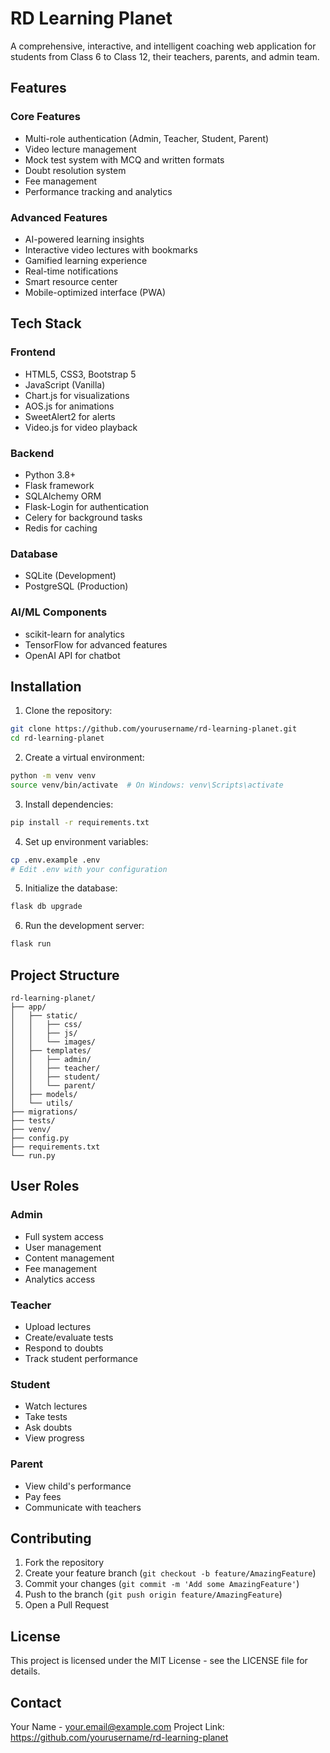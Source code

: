 # RD Learning Planet

A comprehensive, interactive, and intelligent coaching web application for students from Class 6 to Class 12, their teachers, parents, and admin team.

## Features

### Core Features
- Multi-role authentication (Admin, Teacher, Student, Parent)
- Video lecture management
- Mock test system with MCQ and written formats
- Doubt resolution system
- Fee management
- Performance tracking and analytics

### Advanced Features
- AI-powered learning insights
- Interactive video lectures with bookmarks
- Gamified learning experience
- Real-time notifications
- Smart resource center
- Mobile-optimized interface (PWA)

## Tech Stack

### Frontend
- HTML5, CSS3, Bootstrap 5
- JavaScript (Vanilla)
- Chart.js for visualizations
- AOS.js for animations
- SweetAlert2 for alerts
- Video.js for video playback

### Backend
- Python 3.8+
- Flask framework
- SQLAlchemy ORM
- Flask-Login for authentication
- Celery for background tasks
- Redis for caching

### Database
- SQLite (Development)
- PostgreSQL (Production)

### AI/ML Components
- scikit-learn for analytics
- TensorFlow for advanced features
- OpenAI API for chatbot

## Installation

1. Clone the repository:
```bash
git clone https://github.com/yourusername/rd-learning-planet.git
cd rd-learning-planet
```

2. Create a virtual environment:
```bash
python -m venv venv
source venv/bin/activate  # On Windows: venv\Scripts\activate
```

3. Install dependencies:
```bash
pip install -r requirements.txt
```

4. Set up environment variables:
```bash
cp .env.example .env
# Edit .env with your configuration
```

5. Initialize the database:
```bash
flask db upgrade
```

6. Run the development server:
```bash
flask run
```

## Project Structure

```
rd-learning-planet/
├── app/
│   ├── static/
│   │   ├── css/
│   │   ├── js/
│   │   └── images/
│   ├── templates/
│   │   ├── admin/
│   │   ├── teacher/
│   │   ├── student/
│   │   └── parent/
│   ├── models/
│   └── utils/
├── migrations/
├── tests/
├── venv/
├── config.py
├── requirements.txt
└── run.py
```

## User Roles

### Admin
- Full system access
- User management
- Content management
- Fee management
- Analytics access

### Teacher
- Upload lectures
- Create/evaluate tests
- Respond to doubts
- Track student performance

### Student
- Watch lectures
- Take tests
- Ask doubts
- View progress

### Parent
- View child's performance
- Pay fees
- Communicate with teachers

## Contributing

1. Fork the repository
2. Create your feature branch (`git checkout -b feature/AmazingFeature`)
3. Commit your changes (`git commit -m 'Add some AmazingFeature'`)
4. Push to the branch (`git push origin feature/AmazingFeature`)
5. Open a Pull Request

## License

This project is licensed under the MIT License - see the LICENSE file for details.

## Contact

Your Name - your.email@example.com
Project Link: https://github.com/yourusername/rd-learning-planet 